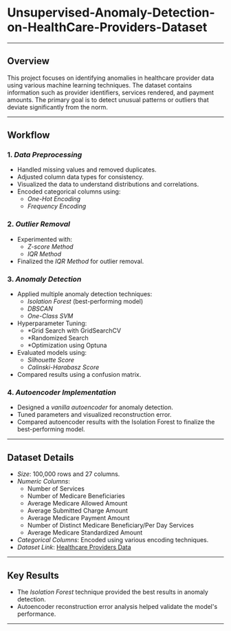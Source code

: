 # Unsupervised-Anomaly-Detection-on-HealthCare-Providers-Dataset
---
## Overview  
This project focuses on identifying anomalies in healthcare provider data using various machine learning techniques. The dataset contains information such as provider identifiers, services rendered, and payment amounts. The primary goal is to detect unusual patterns or outliers that deviate significantly from the norm.

---

## Workflow

### 1. *Data Preprocessing*
- Handled missing values and removed duplicates.
- Adjusted column data types for consistency.
- Visualized the data to understand distributions and correlations.
- Encoded categorical columns using:
  - *One-Hot Encoding*
  - *Frequency Encoding*

### 2. *Outlier Removal*
- Experimented with:
  - *Z-score Method*
  - *IQR Method*
- Finalized the *IQR Method* for outlier removal.

### 3. *Anomaly Detection*
- Applied multiple anomaly detection techniques:
  - *Isolation Forest* (best-performing model)
  - *DBSCAN*
  - *One-Class SVM*  
- Hyperparameter Tuning:
  - *Grid Search with GridSearchCV
  - *Randomized Search
  - *Optimization using Optuna
- Evaluated models using:
  - *Silhouette Score*
  - *Calinski-Harabasz Score*
- Compared results using a confusion matrix.

### 4. *Autoencoder Implementation*
- Designed a *vanilla autoencoder* for anomaly detection.
- Tuned parameters and visualized reconstruction error.
- Compared autoencoder results with the Isolation Forest to finalize the best-performing model.

---

## Dataset Details
- *Size*: 100,000 rows and 27 columns.
- *Numeric Columns*:
  - Number of Services
  - Number of Medicare Beneficiaries
  - Average Medicare Allowed Amount
  - Average Submitted Charge Amount
  - Average Medicare Payment Amount
  - Number of Distinct Medicare Beneficiary/Per Day Services
  - Average Medicare Standardized Amount
- *Categorical Columns*: Encoded using various encoding techniques.
- *Dataset Link*: [Healthcare Providers Data](https://www.kaggle.com/datasets/tamilsel/healthcare-providers-data)

---

## Key Results
- The *Isolation Forest* technique provided the best results in anomaly detection.
- Autoencoder reconstruction error analysis helped validate the model's performance.

---
